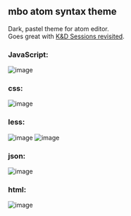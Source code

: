 ## mbo atom syntax theme

Dark, pastel theme for atom editor.  
Goes great with [K&D Sessions revisited](https://soundcloud.com/k7-records/knowtoryous-the-revenge-of-the-bomberclad-joint-kruder-dorfmeister-session-pt-ll).

### JavaScript:
![image](https://cloud.githubusercontent.com/assets/497926/4293738/241501dc-3dd9-11e4-8bc1-d350f12ea30a.png)

### css:
![image](https://cloud.githubusercontent.com/assets/497926/4293797/84383bce-3dd9-11e4-857c-0c2f413dd671.png)

### less:
![image](https://cloud.githubusercontent.com/assets/497926/4293612/ce792f92-3dd7-11e4-8d74-8519c8899e81.png)
![image](https://cloud.githubusercontent.com/assets/497926/4293913/bf3eccfa-3dda-11e4-9af6-7545bd96bdb1.png)

### json:
![image](https://cloud.githubusercontent.com/assets/497926/4293882/7139ec2e-3dda-11e4-952b-60148a450e3a.png)

### html:
![image](https://cloud.githubusercontent.com/assets/497926/4293376/a3a5d9c0-3dd5-11e4-844d-9f40225a5803.png)
